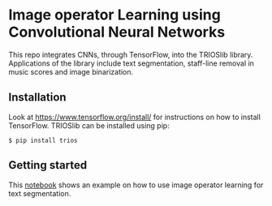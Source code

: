 # Image operator Learning using Convolutional Neural Networks
 
This repo integrates CNNs, through TensorFlow, into the TRIOSlib library. Applications of the library include text segmentation, staff-line removal in music scores and image binarization.


## Installation
Look at https://www.tensorflow.org/install/ for instructions on how to install TensorFlow. 
TRIOSlib can be installed using pip:

```
$ pip install trios
```

## Getting started
This [notebook](/cnn_trioslib.ipynb/) shows an example on how to use image operator learning for text segmentation.
